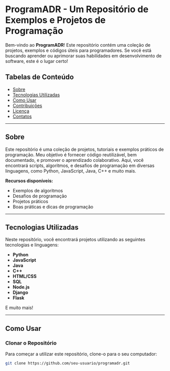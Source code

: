 # ProgramADR - Um Repositório de Exemplos e Projetos de Programação

Bem-vindo ao **ProgramADR**! Este repositório contém uma coleção de projetos, exemplos e códigos úteis para programadores. Se você está buscando aprender ou aprimorar suas habilidades em desenvolvimento de software, este é o lugar certo!

## Tabelas de Conteúdo

- [Sobre](#sobre)
- [Tecnologias Utilizadas](#tecnologias-utilizadas)
- [Como Usar](#como-usar)
- [Contribuições](#contribuições)
- [Licença](#licença)
- [Contatos](#contatos)

---

## Sobre

Este repositório é uma coleção de projetos, tutoriais e exemplos práticos de programação. Meu objetivo é fornecer código reutilizável, bem documentado, e promover o aprendizado colaborativo. Aqui, você encontrará scripts, algoritmos, e desafios de programação em diversas linguagens, como Python, JavaScript, Java, C++ e muito mais.

**Recursos disponíveis:**
- Exemplos de algoritmos
- Desafios de programação
- Projetos práticos
- Boas práticas e dicas de programação

---

## Tecnologias Utilizadas

Neste repositório, você encontrará projetos utilizando as seguintes tecnologias e linguagens:

- **Python**
- **JavaScript**
- **Java**
- **C++**
- **HTML/CSS**
- **SQL**
- **Node.js**
- **Django**
- **Flask**

E muito mais!

---

## Como Usar

### Clonar o Repositório

Para começar a utilizar este repositório, clone-o para o seu computador:

```bash
git clone https://github.com/seu-usuario/programadr.git
